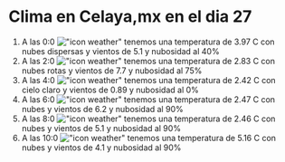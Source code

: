 # Clima en Celaya,mx en el dia 27

1. A las 0:0 !["icon weather"](http://openweathermap.org/img/w/03n.png) tenemos una temperatura de 3.97 C con nubes dispersas y  vientos de 5.1 y nubosidad al 40%
1. A las 2:0 !["icon weather"](http://openweathermap.org/img/w/04n.png) tenemos una temperatura de 2.83 C con nubes rotas y  vientos de 7.7 y nubosidad al 75%
1. A las 4:0 !["icon weather"](http://openweathermap.org/img/w/01n.png) tenemos una temperatura de 2.42 C con cielo claro y  vientos de 0.89 y nubosidad al 0%
1. A las 6:0 !["icon weather"](http://openweathermap.org/img/w/04n.png) tenemos una temperatura de 2.47 C con nubes y  vientos de 6.2 y nubosidad al 90%
1. A las 8:0 !["icon weather"](http://openweathermap.org/img/w/04d.png) tenemos una temperatura de 2.46 C con nubes y  vientos de 5.1 y nubosidad al 90%
1. A las 10:0 !["icon weather"](http://openweathermap.org/img/w/04d.png) tenemos una temperatura de 5.16 C con nubes y  vientos de 4.1 y nubosidad al 90%

